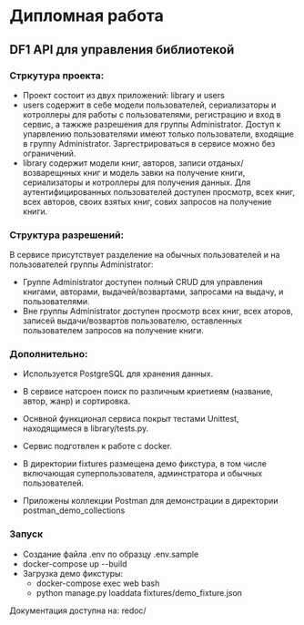 # Дипломная работа
## DF1 API для управления библиотекой

### Стркутура проекта:
* Проект состоит из двух приложений: library и users
* users содержит в себе модели пользователей, сериализаторы и котроллеры для работы
с пользователями, регистрацию и вход в сервис, а тажкже разрешения для группы Administrator. Доступ
к упарвлению пользователями имеют только пользователи, входящие в группу Administrator. Заргестрироваться
в сервисе можно без ограничений.
* library содержит модели книг, авторов, записи отданых/возварещнных книг и модель завки на 
получение книги, сериализаторы и котроллеры для получения данных. Для аутентифицированных пользователей 
доступен просмотр, всех книг, всех авторов, своих взятых книг, сових запросов на получение книги.


### Структура разрешений:
В сервисе присутствует разделение на обычных пользователей и на пользователей группы Administrator:
* Группе Administrator доступен полный CRUD для управления книгами, авторами, выдачей/возвартами, 
запросами на выдачу, и пользователями.
* Вне группы Administrator доступен просмотр всех книг, всех аторов, записей выдачи/возвартов пользователю,
оставленных пользователем запросов на получение книги.



### Дополнительно:
* Используется PostgreSQL для хранения данных.
* В сервисе натсроен поиск по различным криетиеям (название, автор, жанр) и сортировка.
* Оснвной функционал сервиса покрыт тестами Unittest, находящимеся в library/tests.py.


* Сервис подготвлен к работе с docker.
* В директории fixtures размещена демо фикстура, в том числе включающая суперпользователя, админстратора
и обычных пользователей.
* Приложены коллекции Postman для демонстрации в директории postman_demo_collections


### Запуск
* Создание файла .env по образцу .env.sample
* docker-compose up --build
* Загрузка демо фикстуры: 
  * docker-compose exec web bash
  * python manage.py loaddata fixtures/demo_fixture.json

Документация доступна на: redoc/ 